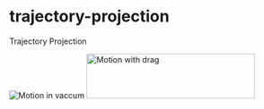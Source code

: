 # trajectory-projection
Trajectory Projection

<img src="https://i.ibb.co/nnBnjVz/Equation2.png" title="Motion in vaccum">

<img src="https://i.ibb.co/2cG3S8M/Equation1.png" width="300px" height="80px" title="Motion with drag">
